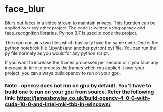# face_blur
Blurs out faces in a video stream to maintain privacy. This fucntion can be applied over any other project.
The code is written using opencv and face_recognition libraries. Python 3.7 is used to code the project.

The repo contains two files which basically have the same code. One is the python notebook file (.ipynb) and another python(.py) file.
You can run the py file normally as you would for any python script.

If you want to increase the frames processed per second or if you face any increase in time to process the frames when you applied it over your project, you can always build opencv to run on your gpu. 

### Note : opencv does not run on gpu by default. You'll have to build one to run on your gpu from source. Refer the following link: https://jamesbowley.co.uk/build-opencv-4-0-0-with-cuda-10-0-and-intel-mkl-tbb-in-windows/
